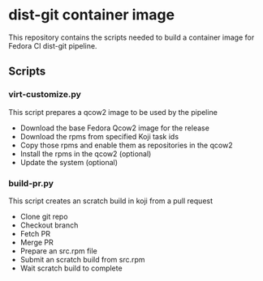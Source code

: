 # dist-git container image

This repository contains the scripts needed to build a container image for Fedora CI dist-git pipeline.

## Scripts

### virt-customize.py

This script prepares a qcow2 image to be used by the pipeline

* Download the base Fedora Qcow2 image for the release
* Download the rpms from specified Koji task ids
* Copy those rpms and enable them as repositories in the qcow2
* Install the rpms in the qcow2 (optional)
* Update the system (optional)

### build-pr.py

This script creates an scratch build in koji from a pull request

* Clone git repo
* Checkout branch
* Fetch PR
* Merge PR
* Prepare an src.rpm file
* Submit an scratch build from src.rpm
* Wait scratch build to complete

